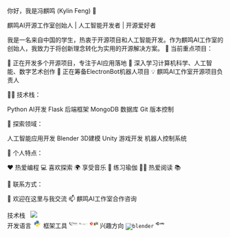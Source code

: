 你好，我是冯麒鸣 (Kylin Feng) 👋

麒鸣AI开源工作室创始人 | 人工智能开发者 | 开源爱好者

我是一名来自中国的学生，热衷于开源项目和人工智能开发。作为麒鸣AI工作室的创始人，我致力于将创新理念转化为实用的开源解决方案。
🚀 当前重点项目：

🔭 正在开发多个开源项目，专注于AI应用落地
🌱 深入学习计算机科学、人工智能、数字艺术创作
🤖 正在筹备ElectronBot机器人项目
💡 麒鸣AI工作室开源项目负责人

👨‍💻 技术栈：

Python AI开发
Flask 后端框架
MongoDB 数据库
Git 版本控制

🎯 探索领域：

人工智能应用开发
Blender 3D建模
Unity 游戏开发
机器人控制系统

💪 个人特点：

❤️ 热爱编程 💻
喜欢探索 🌍
享受音乐 🎵
练习瑜伽 🧘‍♀️
热爱阅读 📚

🤝 联系方式：

💬 欢迎在这里与我交流
📫 麒鸣AI工作室合作咨询


技术栈
<img align="right" width="450" src="https://github-readme-stats.vercel.app/api?username=kylin-feng&show_icons=true&icon_color=0078e7&title_color=0078e7&include_all_commits=true"/>
开发语言
<code><img height="20" src="https://raw.githubusercontent.com/github/explore/80688e429a7d4ef2fca1e82350fe8e3517d3494d/topics/python/python.png" alt="python" /></code>
框架工具
<code><img height="20" src="https://raw.githubusercontent.com/github/explore/80688e429a7d4ef2fca1e82350fe8e3517d3494d/topics/flask/flask.png" alt="fastapi" /></code>
<code><img height="20" src="https://raw.githubusercontent.com/github/explore/80688e429a7d4ef2fca1e82350fe8e3517d3494d/topics/mongodb/mongodb.png" alt="mongodb" /></code>
<code><img height="20" src="https://raw.githubusercontent.com/github/explore/80688e429a7d4ef2fca1e82350fe8e3517d3494d/topics/git/git.png" alt="git" /></code>
兴趣方向
<code><img height="20" src="https://simpleicons.org/icons/blender.svg" alt="blender" /></code>
<code><img height="20" src="https://raw.githubusercontent.com/github/explore/80688e429a7d4ef2fca1e82350fe8e3517d3494d/topics/unity/unity.png" alt="unity" /></code>
